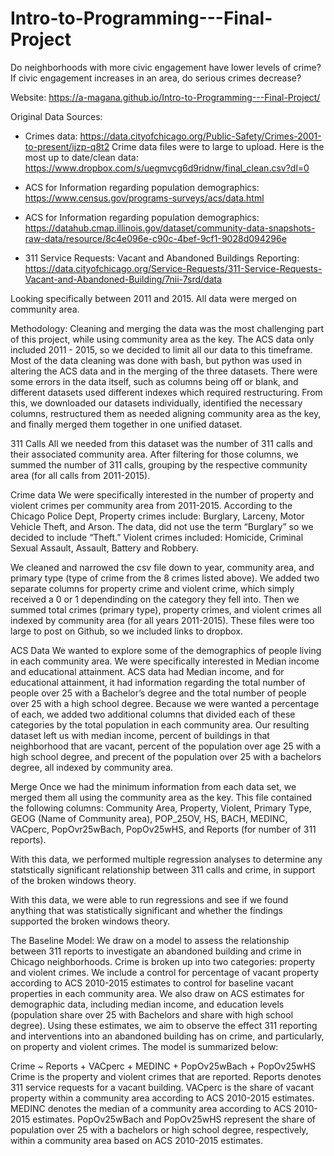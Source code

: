 # Intro-to-Programming---Final-Project
Do neighborhoods with more civic engagement have lower levels of crime? If civic engagement increases in an area, do serious crimes decrease?

Website: https://a-magana.github.io/Intro-to-Programming---Final-Project/

Original Data Sources:
- Crimes data: https://data.cityofchicago.org/Public-Safety/Crimes-2001-to-present/ijzp-q8t2
  Crime data files were to large to upload. Here is the most up to date/clean data:
  https://www.dropbox.com/s/uegmvcg6d9ridnw/final_clean.csv?dl=0

- ACS for Information regarding population demographics: https://www.census.gov/programs-surveys/acs/data.html

- ACS for Information regarding population demographics: https://datahub.cmap.illinois.gov/dataset/community-data-snapshots-raw-data/resource/8c4e096e-c90c-4bef-9cf1-9028d094296e

- 311 Service Requests: Vacant and Abandoned Buildings Reporting: https://data.cityofchicago.org/Service-Requests/311-Service-Requests-Vacant-and-Abandoned-Building/7nii-7srd/data

Looking specifically between 2011 and 2015. All data were merged on community area.

Methodology:
Cleaning and merging the data was the most challenging part of this project, while using community area as the key. The ACS data only included 2011 - 2015, so we decided to limit all our data to this timeframe. Most of the data cleaning was done with bash, but python was used in altering the ACS data and in the merging of the three datasets. There were some errors in the data itself, such as columns being off or blank, and different datasets used different indexes which required restructuring. From this, we downloaded our datasets individually, identified the necessary columns, restructured them as needed aligning community area as the key, and finally merged them together in one unified dataset.

311 Calls 
All we needed from this dataset was the number of 311 calls and their associated community area. After filtering for those columns, we summed the number of 311 calls, grouping by the respective community area (for all calls from 2011-2015).

Crime data 
We were specifically interested in the number of property and violent crimes per community area from 2011-2015. According to the Chicago Police Dept, Property crimes include: Burglary, Larceny, Motor Vehicle Theft, and Arson. The data, did not use the term “Burglary” so we decided to include “Theft.” Violent crimes included: Homicide, Criminal Sexual Assault, Assault, Battery and Robbery.

We cleaned and narrowed the csv file down to year, community area, and primary type (type of crime from the 8 crimes listed above). We added two separate columns for property crime and violent crime, which simply received a 0 or 1 dependinding on the category they fell into. Then we summed total crimes (primary type), property crimes, and violent crimes all indexed by community area (for all years 2011-2015). These files were too large to post on Github, so we included links to dropbox.

ACS Data 
We wanted to explore some of the demographics of people living in each community area. We were specifically interested in Median income and educational attainment. ACS data had Median income, and for educational attainment, it had information regarding the total number of people over 25 with a Bachelor’s degree and the total number of people over 25 with a high school degree. Because we were wanted a percentage of each, we added two additional columns that divided each of these categories by the total population in each community area. Our resulting dataset left us with median income, percent of buildings in that neighborhood that are vacant, percent of the population over age 25 with a high school degree, and precent of the population over 25 with a bachelors degree, all indexed by community area.

Merge 
Once we had the minimum information from each data set, we merged them all using the community area as the key. This file contained the following columns: Community Area, Property, Violent, Primary Type, GEOG (Name of Community area), POP_25OV, HS, BACH, MEDINC, VACperc, PopOvr25wBach, PopOv25wHS, and Reports (for number of 311 reports).

With this data, we performed multiple regression analyses to determine any statstically significant relationship between 311 calls and crime, in support of the broken windows theory.

With this data, we were able to run regressions and see if we found anything that was statistically significant and whether the findings supported the broken windows theory.

The Baseline Model: 
We draw on a model to assess the relationship between 311 reports to investigate an abandoned building and crime in Chicago neighborhoods. Crime is broken up into two categories: property and violent crimes. We include a control for percentage of vacant property according to ACS 2010-2015 estimates to control for baseline vacant properties in each community area. We also draw on ACS estimates for demographic data, including median income, and education levels (population share over 25 with Bachelors and share with high school degree). Using these estimates, we aim to observe the effect 311 reporting and interventions into an abandoned building has on crime, and particularly, on property and violent crimes. The model is summarized below:

Crime ~ Reports + VACperc + MEDINC + PopOv25wBach + PopOv25wHS
Crime is the property and violent crimes that are reported. Reports denotes 311 service requests for a vacant building. VACperc is the share of vacant property within a community area according to ACS 2010-2015 estimates. MEDINC denotes the median of a community area according to ACS 2010-2015 estimates. PopOv25wBach and PopOv25wHS represent the share of population over 25 with a bachelors or high school degree, respectively, within a community area based on ACS 2010-2015 estimates.

